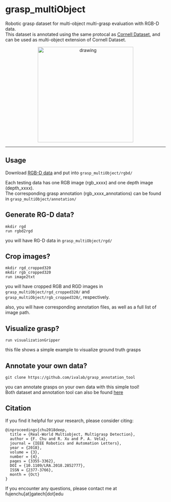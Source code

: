 # grasp_multiObject

Robotic grasp dataset for multi-object multi-grasp evaluation with RGB-D data.   
This dataset is annotated using the same protocal as [Cornell Dataset](http://pr.cs.cornell.edu/grasping/rect_data/data.php), and can be used as multi-object extension of Cornell Dataset.  

<p align="center">
<img src="https://github.com/ivalab/grasp_multiObject_multiGrasp/blob/master/fig/ivalab_dataset.png" alt="drawing" width="300"/>
</p>

------------------------------

## Usage
Download [RGB-D data](https://www.dropbox.com/s/hrox34p9ymw8jv7/rgbd.tar.gz?dl=0) and put into `grasp_multiObject/rgbd/`  

Each testing data has one RGB image (rgb_xxxx) and one depth image (depth_xxxx).   
The corresponding grasp annotation (rgb_xxxx_annotations) can be found in `grasp_multiObject/annotation/` 

## Generate RG-D data?
```
mkdir rgd
run rgbd2rgd
```

you will have RG-D data in `grasp_multiObject/rgd/`

## Crop images?
```
mkdir rgd_cropped320
mkdir rgb_cropped320
run image2txt
```

you will have cropped RGB and RGD images in `grasp_multiObject/rgd_cropped320/` and `grasp_multiObject/rgb_cropped320/`, respectively.

also, you will have corresponding annotation files, as well as a full list of image path.

## Visualize grasp?
```
run visualizationGripper
```
this file shows a simple example to visualize ground truth grasps


## Annotate your own data?
```
git clone https://github.com/ivalab/grasp_annotation_tool
```

you can annotate grasps on your own data with this simple tool!  
Both dataset and annotation tool can also be found [here](https://www.dropbox.com/s/cwko0qubmqoxehb/multiObj_multiGrasp.tar.gz?dl=0)


## Citation
If you find it helpful for your research, please consider citing:

    @inproceedings{chu2018deep,
      title = {Real-World Multiobject, Multigrasp Detection},
      author = {F. Chu and R. Xu and P. A. Vela},
      journal = {IEEE Robotics and Automation Letters},
      year = {2018},
      volume = {3},
      number = {4},
      pages = {3355-3362},
      DOI = {10.1109/LRA.2018.2852777},
      ISSN = {2377-3766},
      month = {Oct}
    }


If you encounter any questions, please contact me at fujenchu[at]gatech[dot]edu


